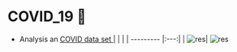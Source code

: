 # COVID_19 🦠
- Analysis an <a href='https://github.com/SajjadAemmi/Data-Science/blob/main/Covid-19/COVID-19-time-series-clean-complete.csv'>COVID data set </a>
  |  |  |
  | --------- |:---:|
  | ![res](https://raw.githubusercontent.com/Mohammadnematizade/COVID_19/main/output/COVID/COVID_data_1.png)| ![res](https://raw.githubusercontent.com/Mohammadnematizade/COVID_19/main/output/COVID/COVID_data_2.png)
